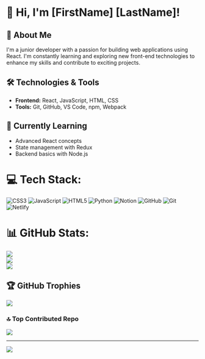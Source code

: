 # 👋 Hi, I'm [FirstName] [LastName]!

## 🚀 About Me
I'm a junior developer with a passion for building web applications using React. I'm constantly learning and exploring new front-end technologies to enhance my skills and contribute to exciting projects.

## 🛠️ Technologies & Tools
- **Frontend:** React, JavaScript, HTML, CSS
- **Tools:** Git, GitHub, VS Code, npm, Webpack

## 🌱 Currently Learning
- Advanced React concepts
- State management with Redux
- Backend basics with Node.js


# 💻 Tech Stack:
![CSS3](https://img.shields.io/badge/css3-%231572B6.svg?style=for-the-badge&logo=css3&logoColor=white) ![JavaScript](https://img.shields.io/badge/javascript-%23323330.svg?style=for-the-badge&logo=javascript&logoColor=%23F7DF1E) ![HTML5](https://img.shields.io/badge/html5-%23E34F26.svg?style=for-the-badge&logo=html5&logoColor=white) ![Python](https://img.shields.io/badge/python-3670A0?style=for-the-badge&logo=python&logoColor=ffdd54) ![Notion](https://img.shields.io/badge/Notion-%23000000.svg?style=for-the-badge&logo=notion&logoColor=white) ![GitHub](https://img.shields.io/badge/github-%23121011.svg?style=for-the-badge&logo=github&logoColor=white) ![Git](https://img.shields.io/badge/git-%23F05033.svg?style=for-the-badge&logo=git&logoColor=white) ![Netlify](https://img.shields.io/badge/netlify-%23000000.svg?style=for-the-badge&logo=netlify&logoColor=#00C7B7)
# 📊 GitHub Stats:
![](https://github-readme-stats.vercel.app/api?username=larissanoella-05&theme=default&hide_border=false&include_all_commits=true&count_private=true)<br/>
![](https://github-readme-streak-stats.herokuapp.com/?user=larissanoella-05&theme=default&hide_border=false)<br/>
![](https://github-readme-stats.vercel.app/api/top-langs/?username=larissanoella-05&theme=default&hide_border=false&include_all_commits=true&count_private=true&layout=compact)

## 🏆 GitHub Trophies
![](https://github-profile-trophy.vercel.app/?username=larissanoella-05&theme=radical&no-frame=true&no-bg=false&margin-w=4)

### 🔝 Top Contributed Repo
![](https://github-contributor-stats.vercel.app/api?username=larissanoella-05&limit=5&theme=default&combine_all_yearly_contributions=true)

---
[![](https://visitcount.itsvg.in/api?id=larissanoella-05&icon=0&color=0)](https://visitcount.itsvg.in)

<!-- Proudly created with GPRM ( https://gprm.itsvg.in ) -->
